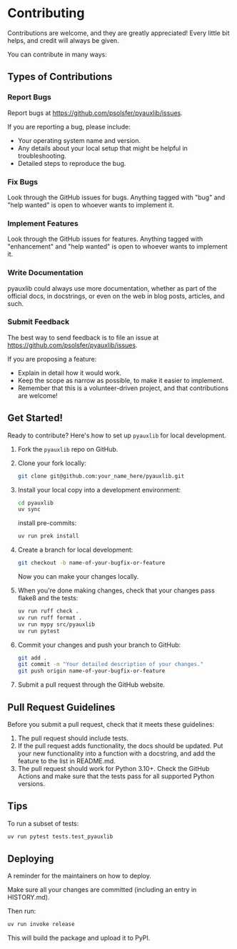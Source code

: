 # Contributing

Contributions are welcome, and they are greatly appreciated! Every little bit helps, and credit will always be given.

You can contribute in many ways:

## Types of Contributions

### Report Bugs

Report bugs at https://github.com/psolsfer/pyauxlib/issues.

If you are reporting a bug, please include:

* Your operating system name and version.
* Any details about your local setup that might be helpful in troubleshooting.
* Detailed steps to reproduce the bug.

### Fix Bugs

Look through the GitHub issues for bugs. Anything tagged with "bug" and "help wanted" is open to whoever wants to implement it.

### Implement Features

Look through the GitHub issues for features. Anything tagged with "enhancement" and "help wanted" is open to whoever wants to implement it.

### Write Documentation

pyauxlib could always use more documentation, whether as part of the official docs, in docstrings, or even on the web in blog posts, articles, and such.

### Submit Feedback

The best way to send feedback is to file an issue at https://github.com/psolsfer/pyauxlib/issues.

If you are proposing a feature:

* Explain in detail how it would work.
* Keep the scope as narrow as possible, to make it easier to implement.
* Remember that this is a volunteer-driven project, and that contributions are welcome!

## Get Started!

Ready to contribute? Here's how to set up `pyauxlib` for local development.

1. Fork the `pyauxlib` repo on GitHub.
2. Clone your fork locally:

   ```bash
   git clone git@github.com:your_name_here/pyauxlib.git
   ```

3. Install your local copy into a development environment:

   ```bash
   cd pyauxlib
   uv sync
   ```
   install pre-commits:

   ```bash
   uv run prek install
   ```

4. Create a branch for local development:

   ```bash
   git checkout -b name-of-your-bugfix-or-feature
   ```

   Now you can make your changes locally.

5. When you're done making changes, check that your changes pass flake8 and the tests:

   ```bash
   uv run ruff check .
   uv run ruff format .
   uv run mypy src/pyauxlib
   uv run pytest
   ```

6. Commit your changes and push your branch to GitHub:

   ```bash
   git add .
   git commit -m "Your detailed description of your changes."
   git push origin name-of-your-bugfix-or-feature
   ```

7. Submit a pull request through the GitHub website.

## Pull Request Guidelines

Before you submit a pull request, check that it meets these guidelines:

1. The pull request should include tests.
2. If the pull request adds functionality, the docs should be updated. Put your new functionality into a function with a docstring, and add the feature to the list in README.md.
3. The pull request should work for Python 3.10+. Check the GitHub Actions and make sure that the tests pass for all supported Python versions.

## Tips

To run a subset of tests:

```bash
uv run pytest tests.test_pyauxlib
```

## Deploying

A reminder for the maintainers on how to deploy.

Make sure all your changes are committed (including an entry in HISTORY.md).

Then run:

```bash
uv run invoke release
```

This will build the package and upload it to PyPI.

